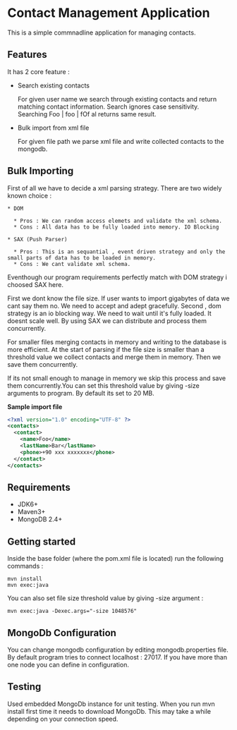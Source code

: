 # Contact Management Application
This is a simple commnadline application for managing contacts.

## Features

It has 2 core feature :

* Search existing contacts
  
  For given user name we search through existing contacts and return matching contact information.
  Search ignores case sensitivity. Searching Foo | foo | fOf al returns same result.

* Bulk import from xml file
  
  For given file path we parse xml file and write collected contacts to the mongodb.

##  Bulk Importing

  First of all we have to decide a xml parsing strategy. There are two widely known choice :

    * DOM

      * Pros : We can random access elemets and validate the xml schema.      
      * Cons : All data has to be fully loaded into memory. IO Blocking

    * SAX (Push Parser) 

      * Pros : This is an sequantial , event driven strategy and only the small parts of data has to be loaded in memory.
      * Cons : We cant validate xml schema.
      
  Eventhough our program requirements perfectly match with DOM strategy i choosed SAX here.
 
  First we dont know the file size. If user wants to import gigabytes of data we cant say them no. We need to accept and adept gracefully. Second , dom strategy  is an io blocking way. We need to wait until it's fully loaded. It doesnt scale well. By using SAX we can distribute and process them concurrently.

  For smaller files merging contacts in memory and writing to the database is more efficient. At the start of parsing if the file size is smaller than a threshold value we collect contacts and merge them in memory. Then we save them concurrently.

  If its not small enough to manage in memory we skip this process and save them concurrently.You can set this threshold value by giving -size arguments to program. By default its set to 20 MB.

**Sample import file**
```xml
<?xml version="1.0" encoding="UTF-8" ?>
<contacts>
  <contact>
    <name>Foo</name>
    <lastName>Bar</lastName>
    <phone>+90 xxx xxxxxxx</phone>
  </contact>
</contacts>
```

## Requirements
*   JDK6+
*   Maven3+ 
*   MongoDB 2.4+


## Getting started
Inside the base folder (where the pom.xml file is located) run the following commands :
    
    mvn install
    mvn exec:java

You can also set file size threshold value by giving -size argument :

    mvn exec:java -Dexec.args="-size 1048576"

## MongoDb Configuration

You can change mongodb configuration by editing mongodb.properties file. By default program tries to connect localhost : 27017. If you have more than one node you can define in configuration.

## Testing

Used embedded MongoDb instance for unit testing. When you run mvn install first time it needs to download MongoDb. This may take a while depending on your connection speed.